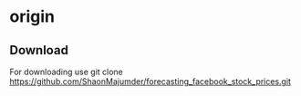 # origin 
## Download 
For downloading use 
       git clone https://github.com/ShaonMajumder/forecasting_facebook_stock_prices.git 
